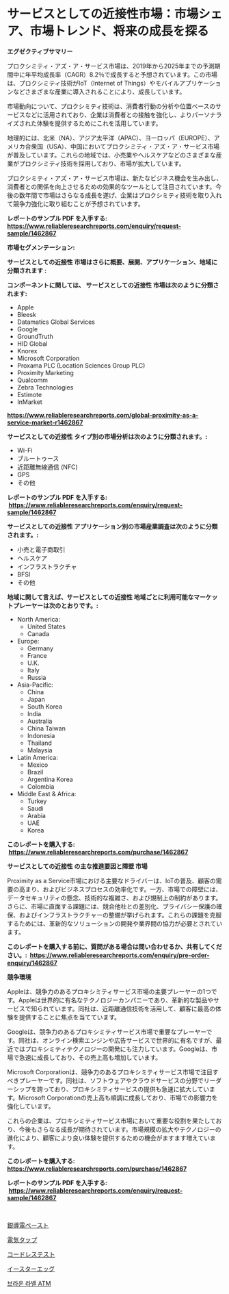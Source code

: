 <p><h1>サービスとしての近接性市場：市場シェア、市場トレンド、将来の成長を探る</h1></p><p><strong>エグゼクティブサマリー</strong></p>
<p><p>プロクシミティ・アズ・ア・サービス市場は、2019年から2025年までの予測期間中に年平均成長率（CAGR）8.2％で成長すると予想されています。この市場は、プロクシミティ技術がIoT（Internet of Things）やモバイルアプリケーションなどさまざまな産業に導入されることにより、成長しています。</p><p>市場動向について、プロクシミティ技術は、消費者行動の分析や位置ベースのサービスなどに活用されており、企業は消費者との接触を強化し、よりパーソナライズされた体験を提供するためにこれを活用しています。</p><p>地理的には、北米（NA）、アジア太平洋（APAC）、ヨーロッパ（EUROPE）、アメリカ合衆国（USA）、中国においてプロクシミティ・アズ・ア・サービス市場が普及しています。これらの地域では、小売業やヘルスケアなどのさまざまな産業がプロクシミティ技術を採用しており、市場が拡大しています。</p><p>プロクシミティ・アズ・ア・サービス市場は、新たなビジネス機会を生み出し、消費者との関係を向上させるための効果的なツールとして注目されています。今後の数年間で市場はさらなる成長を遂げ、企業はプロクシミティ技術を取り入れて競争力強化に取り組むことが予想されています。</p></p>
<p><strong>レポートのサンプル PDF を入手する: <a href="https://www.reliableresearchreports.com/enquiry/request-sample/1462867">https://www.reliableresearchreports.com/enquiry/request-sample/1462867</a></strong></p>
<p><strong>市場セグメンテーション:</strong></p>
<p><strong> サービスとしての近接性 市場はさらに概要、展開、アプリケーション、地域に分類されます :</strong></p>
<p><strong>コンポーネントに関しては、 サービスとしての近接性 市場は次のように分類されます: &nbsp;</strong></p>
<p><ul><li>Apple</li><li>Bleesk</li><li>Datamatics Global Services</li><li>Google</li><li>GroundTruth</li><li>HID Global</li><li>Knorex</li><li>Microsoft Corporation</li><li>Proxama PLC (Location Sciences Group PLC)</li><li>Proximity Marketing</li><li>Qualcomm</li><li>Zebra Technologies</li><li>Estimote</li><li>InMarket</li></ul></p>
<p><strong><a href="https://www.reliableresearchreports.com/global-proximity-as-a-service-market-r1462867">https://www.reliableresearchreports.com/global-proximity-as-a-service-market-r1462867</a></strong></p>
<p><strong> サービスとしての近接性 タイプ別の市場分析は次のように分類されます。:</strong></p>
<p><ul><li>Wi-Fi</li><li>ブルートゥース</li><li>近距離無線通信 (NFC)</li><li>GPS</li><li>その他</li></ul></p>
<p><strong>レポートのサンプル PDF を入手する: &nbsp;<a href="https://www.reliableresearchreports.com/enquiry/request-sample/1462867">https://www.reliableresearchreports.com/enquiry/request-sample/1462867</a></strong></p>
<p><strong> サービスとしての近接性 アプリケーション別の市場産業調査は次のように分類されます。:</strong></p>
<p><ul><li>小売と電子商取引</li><li>ヘルスケア</li><li>インフラストラクチャ</li><li>BFSI</li><li>その他</li></ul></p>
<p><strong>地域に関して言えば、サービスとしての近接性 地域ごとに利用可能なマーケットプレーヤーは次のとおりです。:</strong></p>
<p><ul>
    <li>
        North America:
        <ul>
            <li>United States</li>
            <li>Canada</li>
        </ul>
    </li>
    <li>
        Europe:
        <ul>
            <li>Germany</li>
            <li>France</li>
            <li>U.K.</li>
            <li>Italy</li>
            <li>Russia</li>
        </ul>
    </li>
    <li>
        Asia-Pacific:
        <ul>
            <li>China</li>
            <li>Japan</li>
            <li>South Korea</li>
            <li>India</li>
            <li>Australia</li>
            <li>China Taiwan</li>
            <li>Indonesia</li>
            <li>Thailand</li>
            <li>Malaysia</li>
        </ul>
    </li>
    <li>
        Latin America:
        <ul>
            <li>Mexico</li>
            <li>Brazil</li>
            <li>Argentina Korea</li>
            <li>Colombia</li>
        </ul>
    </li>
    <li>
        Middle East & Africa:
        <ul>
            <li>Turkey</li>
            <li>Saudi</li>
            <li>Arabia</li>
            <li>UAE</li>
            <li>Korea</li>
        </ul>
    </li>
    </ul></p>
<p><strong>このレポートを購入する: &nbsp;<a href="https://www.reliableresearchreports.com/purchase/1462867">https://www.reliableresearchreports.com/purchase/1462867</a></strong></p>
<p><strong>サービスとしての近接性 の主な推進要因と障壁 市場</strong></p>
<p><p>Proximity as a Service市場における主要なドライバーは、IoTの普及、顧客の需要の高まり、およびビジネスプロセスの効率化です。一方、市場での障壁には、データセキュリティの懸念、技術的な複雑さ、および規制上の制約があります。さらに、市場に直面する課題には、競合他社との差別化、プライバシー保護の確保、およびインフラストラクチャーの整備が挙げられます。これらの課題を克服するためには、革新的なソリューションの開発や業界間の協力が必要とされています。</p></p>
<p><strong>このレポートを購入する前に、質問がある場合は問い合わせるか、共有してください。:&nbsp; <a href="https://www.reliableresearchreports.com/enquiry/pre-order-enquiry/1462867">https://www.reliableresearchreports.com/enquiry/pre-order-enquiry/1462867</a></strong></p>
<p><strong>競争環境</strong></p>
<p><p>Appleは、競争力のあるプロキシミティサービス市場の主要プレーヤーの1つです。Appleは世界的に有名なテクノロジーカンパニーであり、革新的な製品やサービスで知られています。同社は、近距離通信技術を活用して、顧客に最高の体験を提供することに焦点を当てています。</p><p>Googleは、競争力のあるプロキシミティサービス市場で重要なプレーヤーです。同社は、オンライン検索エンジンや広告サービスで世界的に有名ですが、最近ではプロキシミティテクノロジーの開発にも注力しています。Googleは、市場で急速に成長しており、その売上高も増加しています。</p><p>Microsoft Corporationは、競争力のあるプロキシミティサービス市場で注目すべきプレーヤーです。同社は、ソフトウェアやクラウドサービスの分野でリーダーシップを誇っており、プロキシミティサービスの提供も急速に拡大しています。Microsoft Corporationの売上高も順調に成長しており、市場での影響力を強化しています。</p><p>これらの企業は、プロキシミティサービス市場において重要な役割を果たしており、今後もさらなる成長が期待されています。市場規模の拡大やテクノロジーの進化により、顧客により良い体験を提供するための機会がますます増えています。</p></p>
<p><strong>このレポートを購入する: &nbsp; <a href="https://www.reliableresearchreports.com/purchase/1462867">https://www.reliableresearchreports.com/purchase/1462867</a></strong></p>
<p><strong>レポートのサンプル PDF を入手する: &nbsp;<a href="https://www.reliableresearchreports.com/enquiry/request-sample/1462867">https://www.reliableresearchreports.com/enquiry/request-sample/1462867</a></strong><strong></strong></p>
<p>&nbsp;</p>
<p><p><a href="https://github.com/AaronVargas43/Market-Research-Report-List-1/blob/main/593288130548.md">銀導電ペースト</a></p><p><a href="https://medium.com/@maureenbiologist34/%E9%9B%BB%E6%B0%97%E3%82%BF%E3%83%83%E3%83%97%E5%B8%82%E5%A0%B4-%E3%82%BF%E3%82%A4%E3%83%97-%E3%82%A2%E3%83%97%E3%83%AA%E3%82%B1%E3%83%BC%E3%82%B7%E3%83%A7%E3%83%B3-%E3%81%8A%E3%82%88%E3%81%B3%E5%9C%B0%E7%90%86%E3%81%AB%E3%82%88%E3%82%8B%E5%8C%85%E6%8B%AC%E7%9A%84%E8%A9%95%E4%BE%A1-8a454443936c">電気タップ</a></p><p><a href="https://github.com/CloydAbbott2023/Market-Research-Report-List-1/blob/main/198550730549.md">コードレステスト</a></p><p><a href="https://medium.com/@jasohung45456/%E3%82%A4%E3%83%BC%E3%82%B9%E3%82%BF%E3%83%BC%E3%82%A8%E3%83%83%E3%82%B0%E5%B8%82%E5%A0%B4%E3%81%AE%E8%A6%8F%E6%A8%A1-cagr-%E3%83%88%E3%83%AC%E3%83%B3%E3%83%89-2024-2030-eca01e36ccf9">イースターエッグ</a></p><p><a href="https://medium.com/@bustersipes981/%EA%B0%88%EC%83%89-%EB%9D%BC%EB%B2%A8-atm-%EC%8B%9C%EC%9E%A5-%EA%B7%9C%EB%AA%A8-%EB%B0%8F-%EC%8B%9C%EC%9E%A5-%EB%8F%99%ED%96%A5-%EC%99%84%EB%B2%BD%ED%95%9C-%EC%82%B0%EC%97%85-%EA%B0%9C%EC%9A%94-2024%EB%85%84%EB%B6%80%ED%84%B0-2031%EB%85%84%EA%B9%8C%EC%A7%80-c5f05f978087">브라운 라벨 ATM</a></p></p>